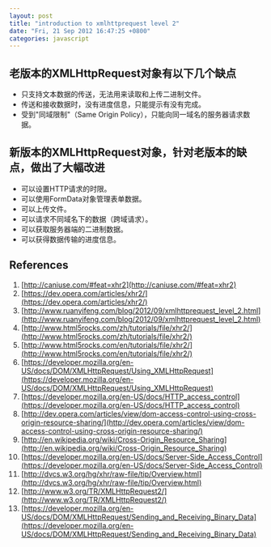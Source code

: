 ```yaml
---
layout: post
title: "introduction to xmlhttprequest level 2"
date: "Fri, 21 Sep 2012 16:47:25 +0800"
categories: javascript
---
```


老版本的XMLHttpRequest对象有以下几个缺点
-----

* 只支持文本数据的传送，无法用来读取和上传二进制文件。
* 传送和接收数据时，没有进度信息，只能提示有没有完成。
* 受到"同域限制"（Same Origin Policy），只能向同一域名的服务器请求数据。

新版本的XMLHttpRequest对象，针对老版本的缺点，做出了大幅改进
-----

* 可以设置HTTP请求的时限。
* 可以使用FormData对象管理表单数据。
* 可以上传文件。
* 可以请求不同域名下的数据（跨域请求）。
* 可以获取服务器端的二进制数据。
* 可以获得数据传输的进度信息。

References
-----

1. [http://caniuse.com/#feat=xhr2](http://caniuse.com/#feat=xhr2)
1. [https://dev.opera.com/articles/xhr2/](https://dev.opera.com/articles/xhr2/)
1. [http://www.ruanyifeng.com/blog/2012/09/xmlhttprequest_level_2.html](http://www.ruanyifeng.com/blog/2012/09/xmlhttprequest_level_2.html)
1. [http://www.html5rocks.com/zh/tutorials/file/xhr2/](http://www.html5rocks.com/zh/tutorials/file/xhr2/)
1. [http://www.html5rocks.com/en/tutorials/file/xhr2/](http://www.html5rocks.com/en/tutorials/file/xhr2/)
1. [https://developer.mozilla.org/en-US/docs/DOM/XMLHttpRequest/Using_XMLHttpRequest](https://developer.mozilla.org/en-US/docs/DOM/XMLHttpRequest/Using_XMLHttpRequest)
1. [https://developer.mozilla.org/en-US/docs/HTTP_access_control](https://developer.mozilla.org/en-US/docs/HTTP_access_control)
1. [http://dev.opera.com/articles/view/dom-access-control-using-cross-origin-resource-sharing/](http://dev.opera.com/articles/view/dom-access-control-using-cross-origin-resource-sharing/)
1. [http://en.wikipedia.org/wiki/Cross-Origin_Resource_Sharing](http://en.wikipedia.org/wiki/Cross-Origin_Resource_Sharing)
1. [https://developer.mozilla.org/en-US/docs/Server-Side_Access_Control](https://developer.mozilla.org/en-US/docs/Server-Side_Access_Control)
1. [http://dvcs.w3.org/hg/xhr/raw-file/tip/Overview.html](http://dvcs.w3.org/hg/xhr/raw-file/tip/Overview.html)
1. [http://www.w3.org/TR/XMLHttpRequest2/](http://www.w3.org/TR/XMLHttpRequest2/)
1. [https://developer.mozilla.org/en-US/docs/DOM/XMLHttpRequest/Sending_and_Receiving_Binary_Data](https://developer.mozilla.org/en-US/docs/DOM/XMLHttpRequest/Sending_and_Receiving_Binary_Data)
